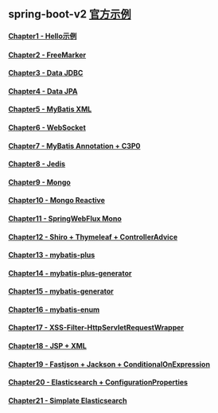 ## spring-boot-v2 [官方示例](https://github.com/spring-projects/spring-boot/tree/master/spring-boot-samples)

#### [Chapter1 - Hello示例](https://github.com/davidliuzd/spring-boot-v2/tree/master/Chapter1)
#### [Chapter2 - FreeMarker](https://github.com/davidliuzd/spring-boot-v2/tree/master/Chapter2)
#### [Chapter3 - Data JDBC](https://github.com/davidliuzd/spring-boot-v2/tree/master/Chapter3)
#### [Chapter4 - Data JPA](https://github.com/davidliuzd/spring-boot-v2/tree/master/Chapter4)
#### [Chapter5 - MyBatis XML](https://github.com/davidliuzd/spring-boot-v2/tree/master/Chapter5)
#### [Chapter6 - WebSocket](https://github.com/davidliuzd/spring-boot-v2/tree/master/Chapter6)
#### [Chapter7 - MyBatis Annotation + C3P0](https://github.com/davidliuzd/spring-boot-v2/tree/master/Chapter7)
#### [Chapter8 - Jedis](https://github.com/davidliuzd/spring-boot-v2/tree/master/Chapter8)
#### [Chapter9 - Mongo](https://github.com/davidliuzd/spring-boot-v2/tree/master/Chapter9)
#### [Chapter10 - Mongo Reactive](https://github.com/davidliuzd/spring-boot-v2/tree/master/Chapter10)
#### [Chapter11 - SpringWebFlux Mono](https://github.com/davidliuzd/spring-boot-v2/tree/master/Chapter11)
#### [Chapter12 - Shiro + Thymeleaf + ControllerAdvice](https://github.com/davidliuzd/spring-boot-v2/tree/master/Chapter12)
#### [Chapter13 - mybatis-plus](https://github.com/davidliuzd/spring-boot-v2/tree/master/Chapter13)
#### [Chapter14 - mybatis-plus-generator](https://github.com/davidliuzd/spring-boot-v2/tree/master/Chapter14)
#### [Chapter15 - mybatis-generator](https://github.com/davidliuzd/spring-boot-v2/tree/master/Chapter15)
#### [Chapter16 - mybatis-enum](https://github.com/davidliuzd/spring-boot-v2/tree/master/Chapter16)
#### [Chapter17 - XSS-Filter-HttpServletRequestWrapper](https://github.com/davidliuzd/spring-boot-v2/tree/master/Chapter17)
#### [Chapter18 - JSP + XML](https://github.com/davidliuzd/spring-boot-v2/tree/master/Chapter18)
#### [Chapter19 - Fastjson + Jackson + ConditionalOnExpression](https://github.com/davidliuzd/spring-boot-v2/tree/master/Chapter19)
#### [Chapter20 - Elasticsearch + ConfigurationProperties](https://github.com/davidliuzd/spring-boot-v2/tree/master/Chapter20)
#### [Chapter21 - Simplate Elasticsearch](https://github.com/davidliuzd/spring-boot-v2/tree/master/Chapter21)












